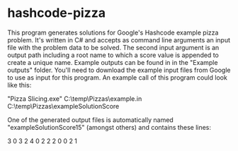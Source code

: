 # hashcode-pizza

This program generates solutions for Google's Hashcode example pizza problem.
It's written in C# and accepts as command line arguments an input file with the
problem data to be solved. The second input argument is an output path including
a root name to which a score value is appended to create a unique name.
Example outputs can be found in in the "Example outputs" folder.
You'll need to download the example input files from Google to use as input for
this program. An example call of this program could look like this:

"Pizza Slicing.exe" C:\temp\Pizzas\example.in C:\temp\Pizzas\exampleSolutionScore

One of the generated output files is automatically named "exampleSolutionScore15"
(amongst others) and contains these lines:

3
0 3 2 4
0 2 2 2 
0 0 2 1
